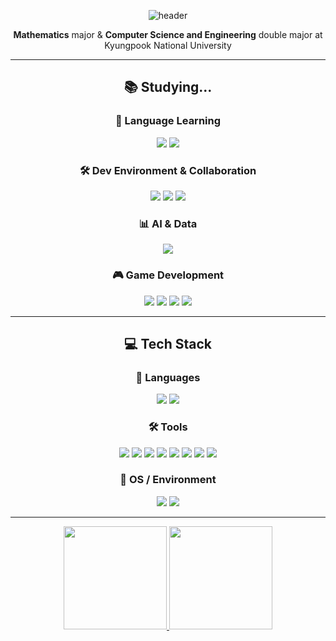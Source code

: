 <div align="center">

![header](https://capsule-render.vercel.app/api?type=waving&color=auto&height=300&section=header&text=jiwoo%20Nam&fontSize=70&height=100)

**Mathematics** major & **Computer Science and Engineering** double major at Kyungpook National University

---

## 📚 Studying...

### 🧠 Language Learning
<p>
  <img src="https://img.shields.io/badge/Advanced-A8B9CC?style=for-the-badge&logo=c&logoColor=white"/>
  <img src="https://img.shields.io/badge/Learning-00599C?style=for-the-badge&logo=c%2B%2B&logoColor=white"/>
</p>

### 🛠 Dev Environment & Collaboration
<p>
  <img src="https://img.shields.io/badge/Git-F05032?style=for-the-badge&logo=git&logoColor=white"/>
  <img src="https://img.shields.io/badge/GitHub-181717?style=for-the-badge&logo=github&logoColor=white"/>
  <img src="https://img.shields.io/badge/Gyeongsan-C%20Curriculum-blueviolet?style=for-the-badge&logo=42&logoColor=white"/>
</p>

### 📊 AI & Data
<p>
  <img src="https://img.shields.io/badge/Machine%20Learning-blue?style=for-the-badge"/>
</p>

### 🎮 Game Development
<p>
  <img src="https://img.shields.io/badge/Unreal%20Engine-313131?style=for-the-badge&logo=unrealengine&logoColor=white"/>
  <img src="https://img.shields.io/badge/Unity-000000?style=for-the-badge&logo=unity&logoColor=white"/>
  <img src="https://img.shields.io/badge/Real--Time%20Rendering-red?style=for-the-badge"/>
  <img src="https://img.shields.io/badge/Game%20Engine%20Architecture-yellowgreen?style=for-the-badge"/>
</p>

---

## 💻 Tech Stack

### 🧠 Languages
<p>
  <img src="https://img.shields.io/badge/C-A8B9CC?style=for-the-badge&logo=c&logoColor=white"/>
  <img src="https://img.shields.io/badge/Python-3776AB?style=for-the-badge&logo=python&logoColor=white"/>
</p>

### 🛠 Tools
<p>
  <img src="https://img.shields.io/badge/Git-F05032?style=for-the-badge&logo=git&logoColor=white"/>
  <img src="https://img.shields.io/badge/github-%23181717.svg?&style=for-the-badge&logo=github&logoColor=white" />
  <img src="https://img.shields.io/badge/Visual%20Studio-5C2D91?style=for-the-badge&logo=visual%20studio&logoColor=white"/>
  <img src="https://img.shields.io/badge/VS%20Code-007ACC?style=for-the-badge&logo=visual%20studio%20code&logoColor=white"/>
  <img src="https://img.shields.io/badge/Vim-019733?style=for-the-badge&logo=vim&logoColor=white"/>
  <img src="https://img.shields.io/badge/Markdown-000000?style=for-the-badge&logo=markdown&logoColor=white"/>
  <img src="https://img.shields.io/badge/slack-%234A154B.svg?&style=for-the-badge&logo=slack&logoColor=white" />
  <img src="https://img.shields.io/badge/discord-%237289DA.svg?&style=for-the-badge&logo=discord&logoColor=white" />
</p>

### 🧩 OS / Environment
<p>
  <img src="https://img.shields.io/badge/Linux-FCC624?style=for-the-badge&logo=linux&logoColor=black"/>
  <img src="https://img.shields.io/badge/Windows-0078D6?style=for-the-badge&logo=windows&logoColor=white"/>
</p>

---

<a href="https://github.com/1360837/github-readme-stats">
  <img src="https://github-readme-stats.vercel.app/api/top-langs/?username=1360837&size_weight=0.5&count_weight=0.5&&layout=compact&theme=vue&hide_border=true&bg_color=fff&hide=Jupyter%20Notebook" height="165">
<img src="https://github-readme-stats.vercel.app/api?username=1360837&show_icons=true&theme=vue&hide_border=true&bb_color=fff" height="165">

